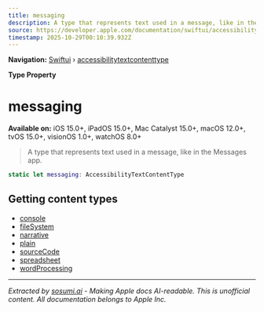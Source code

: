 ```yaml
---
title: messaging
description: A type that represents text used in a message, like in the Messages app.
source: https://developer.apple.com/documentation/swiftui/accessibilitytextcontenttype/messaging
timestamp: 2025-10-29T00:10:39.932Z
---
```


**Navigation:** [Swiftui](/documentation/swiftui) › [accessibilitytextcontenttype](/documentation/swiftui/accessibilitytextcontenttype)

**Type Property**

# messaging

**Available on:** iOS 15.0+, iPadOS 15.0+, Mac Catalyst 15.0+, macOS 12.0+, tvOS 15.0+, visionOS 1.0+, watchOS 8.0+

> A type that represents text used in a message, like in the Messages app.

```swift
static let messaging: AccessibilityTextContentType
```

## Getting content types

- [console](/documentation/swiftui/accessibilitytextcontenttype/console)
- [fileSystem](/documentation/swiftui/accessibilitytextcontenttype/filesystem)
- [narrative](/documentation/swiftui/accessibilitytextcontenttype/narrative)
- [plain](/documentation/swiftui/accessibilitytextcontenttype/plain)
- [sourceCode](/documentation/swiftui/accessibilitytextcontenttype/sourcecode)
- [spreadsheet](/documentation/swiftui/accessibilitytextcontenttype/spreadsheet)
- [wordProcessing](/documentation/swiftui/accessibilitytextcontenttype/wordprocessing)

---

*Extracted by [sosumi.ai](https://sosumi.ai) - Making Apple docs AI-readable.*
*This is unofficial content. All documentation belongs to Apple Inc.*
